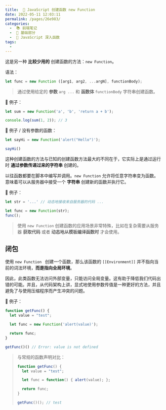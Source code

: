 ```yaml
---
title:  🚞 JavaScript 创建函数 new Function
date: 2022-05-11 12:03:11
permalink: /pages/26e983/
categories:
  -  📚 前端笔记
  -  🚶 基础部分
  -  📗 JavaScript 深入函数
tags:
  - 
---
```

这是另一种 **比较少用的** 创建函数的方法：`new Function`。

语法：
```js
let func = new Function ([arg1, arg2, ...argN], functionBody);
```

> 通过使用给定的 **参数** `arg ...` 和 **函数体** `functionBody` 字符串创建函数。 



🌰 例子：
```js
let sum = new Function('a', 'b', 'return a + b');

console.log(sum(1, 2)); // 3
```



🌰 例子 / 没有参数的函数：

```js
let sayHi = new Function('alert("Hello")');

sayHi()
```



这种创建函数的方法与已知的创建函数方法最大的不同在于，它实际上是通过运行时 **通过参数传递过来的字符串** 创建的。

以往函数都要在脚本中编写并调用。`new Function` 允许将任意字符串变为函数。意味着可以从服务器中接受一个 **字符串** 创建新的函数并执行它。

🌰 例子：

```js
let str = '...' // 动态地接收来自服务器的代码 ...

let func = new Function(str);
func();
```

> 使用 `new Function` 创建函数的应用场景非常特殊，比如在复杂需要从服务器 **获取代码** 或者 **动态地从模板编译函数时** 才会使用。



## 闭包

使用 `new Function ` 创建一个函数，那么该函数的 `[[Environment]]` 并不指向当前的词法环境，**而是指向全局环境**。

因此，此类函数无法访问外部变量，只能访问全局变量。这有助于降低我们代码出错的可能。并且，从代码架构上讲，显式地使用参数传值是一种更好的方法，并且避免了与使用压缩程序而产生冲突的问题。

🌰 例子：
```js
function getFunc() {
  let value = "test";

  let func = new Function('alert(value)');

  return func;
}

getFunc()() // Error: value is not defined
```

> 与常规的函数声明对比：
> ```js
> function getFunc() {
>   let value = "test";
> 
>   let func = function() { alert(value); };
> 
>   return func;
> }
> 
> getFunc()(); // test
> ```



